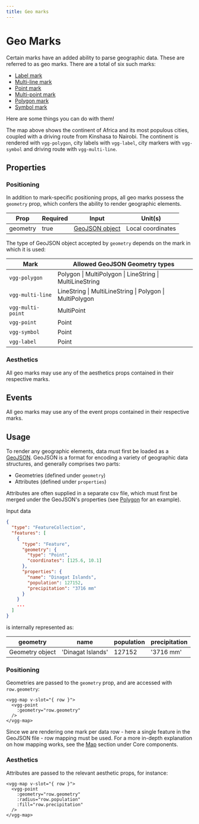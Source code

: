 ```yaml
---
title: Geo marks
---
```


# Geo Marks

 Certain marks have an added ability to parse geographic data. These are referred to as geo marks. There are a total of six such marks:

- [Label mark](label.md)
- [Multi-line mark](multi-line.md)
- [Point mark](point.md)
- [Multi-point mark](multi-point.md)
- [Polygon mark](polygon.md)
- [Symbol mark](symbol.md)

Here are some things you can do with them!
<MarkGeo />

The map above shows the continent of Africa and its most populous cities, coupled with a driving route from Kinshasa to Nairobi. The continent is rendered with `vgg-polygon`, city labels with `vgg-label`, city markers with `vgg-symbol` and driving route with `vgg-multi-line`.

## Properties

### Positioning

In addition to mark-specific positioning props, all geo marks possess the `geometry` prop, which confers the ability to render geographic elements.

| Prop     | Required  |  Input                                | Unit(s)           |
| -------- | --------- | ------------------------------------- |  ---------------- |
| geometry | true      |  [GeoJSON object](http://geojson.org/)  | Local coordinates |


The type of GeoJSON object accepted by `geometry` depends on the mark in which it is used:

| Mark              	| Allowed GeoJSON Geometry types                           	|
|-------------------	|-------------------------------------------------------  	|
| `vgg-polygon`     	| Polygon \| MultiPolygon \| LineString \| MultiLineString 	|
| `vgg-multi-line`  	| LineString \| MultiLineString \| Polygon \| MultiPolygon	|
| `vgg-multi-point` 	| MultiPoint                                            	  |
| `vgg-point`       	| Point                                                 	  |
| `vgg-symbol`      	| Point                                                 	  |
| `vgg-label`       	| Point                                                 	  |

### Aesthetics

All geo marks may use any of the aesthetics props contained in their respective marks.

## Events

All geo marks may use any of the event props contained in their respective marks.

## Usage

To render any geographic elements, data must first be loaded as a [GeoJSON](http://geojson.org/). GeoJSON is a format for encoding a variety of geographic data structures, and generally comprises two parts:
- Geometries (defined under `geometry`)
- Attributes (defined under `properties`)

Attributes are often supplied in a separate csv file, which must first be merged under the GeoJSON's properties (see [Polygon](polygon.md#example) for an example).

Input data

```json
{
  "type": "FeatureCollection",
  "features": [
    {
      "type": "Feature",
      "geometry": {
        "type": "Point",
        "coordinates": [125.6, 10.1]
      },
      "properties": {
        "name": "Dinagat Islands",
        "population": 127152,
        "precipitation": "3716 mm"
      }
    }
    ...
  ]
}
```

is internally represented as:

| geometry        	| name              	| population 	| precipitation 	|
|-----------------	|-------------------	|------------	|---------------	|
| Geometry object 	| 'Dinagat Islands' 	| 127152     	| '3716 mm'     	|


### Positioning

Geometries are passed to the `geometry` prop, and are accessed with `row.geometry`:

```vue
<vgg-map v-slot="{ row }">
  <vgg-point
    :geometry="row.geometry"
  />
</vgg-map>
```

 Since we are rendering one mark per data row - here a single feature in the GeoJSON file - row mapping must be used. For a more in-depth explanation on how mapping works, see the [Map](../core/map.html#description) section under Core components.

### Aesthetics

Attributes are passed to the relevant aesthetic props, for instance:

```vue
<vgg-map v-slot="{ row }">
  <vgg-point
    :geometry="row.geometry"
    :radius="row.population"
    :fill="row.precipitation"
  />
</vgg-map>
```
